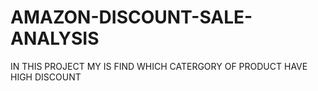# AMAZON-DISCOUNT-SALE-ANALYSIS
IN THIS PROJECT MY IS FIND WHICH CATERGORY OF PRODUCT HAVE HIGH DISCOUNT 
